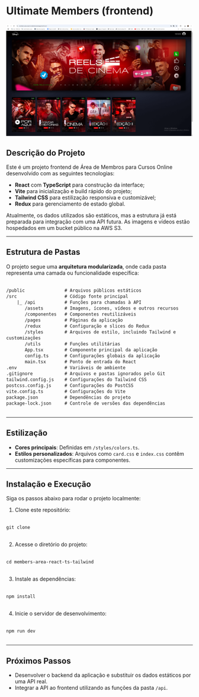 # Ultimate Members (frontend)

![Interface da Aplicação](https://github.com/felipebpassos/felipebpassos/blob/main/print.png?raw=true)

## Descrição do Projeto

Este é um projeto frontend de Área de Membros para Cursos Online desenvolvido com as seguintes tecnologias:
- **React** com **TypeScript** para construção da interface;
- **Vite** para inicialização e build rápido do projeto;
- **Tailwind CSS** para estilização responsiva e customizável;
- **Redux** para gerenciamento de estado global.

Atualmente, os dados utilizados são estáticos, mas a estrutura já está preparada para integração com uma API futura. As imagens e vídeos estão hospedados em um bucket público na AWS S3.

---

## Estrutura de Pastas

O projeto segue uma **arquitetura modularizada**, onde cada pasta representa uma camada ou funcionalidade específica:

<pre>
<code>
/public               # Arquivos públicos estáticos
/src                  # Código fonte principal
	|_ /api           # Funções para chamadas à API
	   /assets        # Imagens, ícones, vídeos e outros recursos
	   /componentes   # Componentes reutilizáveis
	   /pages         # Páginas da aplicação
	   /redux         # Configuração e slices do Redux
	   /styles        # Arquivos de estilo, incluindo Tailwind e customizações
	   /utils         # Funções utilitárias
	   App.tsx        # Componente principal da aplicação
	   config.ts      # Configurações globais da aplicação
	   main.tsx       # Ponto de entrada do React
.env                  # Variáveis de ambiente
.gitignore            # Arquivos e pastas ignorados pelo Git
tailwind.config.js    # Configurações do Tailwind CSS
postcss.config.js     # Configurações do PostCSS
vite.config.ts        # Configurações do Vite
package.json          # Dependências do projeto
package-lock.json     # Controle de versões das dependências
</code>
</pre>

---

## Estilização

- **Cores principais**: Definidas em `/styles/colors.ts`.
- **Estilos personalizados**: Arquivos como `card.css` e `index.css` contêm customizações específicas para componentes.

---

## Instalação e Execução

Siga os passos abaixo para rodar o projeto localmente:

1. Clone este repositório:
   
<pre>
<code>
git clone <url-do-repositorio>
</code>
</pre>

2. Acesse o diretório do projeto:

<pre>
<code>
cd members-area-react-ts-tailwind
</code>
</pre>

3. Instale as dependências:

<pre>
<code>
npm install
</code>
</pre>

4. Inicie o servidor de desenvolvimento:

<pre>
<code>
npm run dev
</code>
</pre>

---

## Próximos Passos

- Desenvolver o backend da aplicação e substituir os dados estáticos por uma API real.
- Integrar a API ao frontend utilizando as funções da pasta `/api`.

